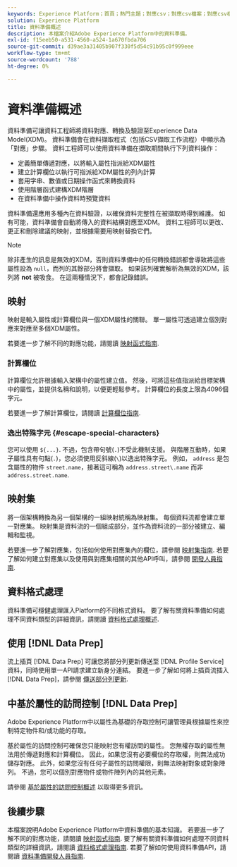 ```yaml
---
keywords: Experience Platform；首頁；熱門主題；對應csv；對應csv檔案；對應csv檔案至xdm；將csv對應至xdm;ui指南；對應程式；資料準備；資料準備；準備資料；
solution: Experience Platform
title: 資料準備概述
description: 本檔案介紹Adobe Experience Platform中的資料準備。
exl-id: f15eeb50-a531-4560-a524-1a670fbda706
source-git-commit: d39ae3a31405b907f330f5d54c91b95c0f999eee
workflow-type: tm+mt
source-wordcount: '788'
ht-degree: 0%

---
```



# 資料準備概述

資料準備可讓資料工程師將資料對應、轉換及驗證至Experience Data Model(XDM)。 資料準備會在資料擷取程式（包括CSV擷取工作流程）中顯示為「對應」步驟。 資料工程師可以使用資料準備在擷取期間執行下列資料操作：

- 定義簡單傳遞對應，以將輸入屬性指派給XDM屬性
- 建立計算欄位以執行可指派給XDM屬性的列內計算
- 套用字串、數值或日期操作函式來轉換資料
- 使用階層函式建構XDM階層
- 在資料準備中操作資料時預覽資料

資料準備還應用多種內在資料驗證，以確保資料完整性在被擷取時得到維護。 如有可能，資料準備會自動將傳入的資料結構對應至XDM。 資料工程師可以更改、更正和刪除建議的映射，並根據需要用映射替換它們。

>[!NOTE]
>
>除非產生的訊息是無效的XDM，否則資料準備中的任何轉換錯誤都會導致將這些屬性設為 `null`，而列的其餘部分將會擷取。 如果該列確實解析為無效的XDM，該列將 **not** 被吸食。 在這兩種情況下，都會記錄錯誤。

## 映射

映射是輸入屬性或計算欄位與一個XDM屬性的關聯。 單一屬性可透過建立個別對應來對應至多個XDM屬性。

若要進一步了解不同的對應功能，請閱讀 [映射函式指南](./functions.md).

### 計算欄位

計算欄位允許根據輸入架構中的屬性建立值。 然後，可將這些值指派給目標架構中的屬性，並提供名稱和說明，以便更輕鬆參考。 計算欄位的長度上限為4096個字元。

若要進一步了解計算欄位，請閱讀 [計算欄位指南](./functions.md#calculated-fields).

### 逸出特殊字元 {#escape-special-characters}

您可以使用 `${...}`. 不過，包含帶句號(`.`)不受此機制支援。 與階層互動時，如果子屬性具有句點(`.`)，您必須使用反斜線(`\`)以逸出特殊字元。 例如， `address` 是包含屬性的物件 `street.name`，接著這可稱為 `address.street\.name` 而非 `address.street.name`.

## 映射集

將一個架構轉換為另一個架構的一組映射統稱為映射集。 每個資料流都會建立單一對應集。 映射集是資料流的一個組成部分，並作為資料流的一部分被建立、編輯和監視。

若要進一步了解對應集，包括如何使用對應集內的欄位，請參閱 [映射集指南](./mapping-set.md). 若要了解如何建立對應集以及使用與對應集相關的其他API呼叫，請參閱 [開發人員指南](./api/mapping-set.md).

## 資料格式處理

資料準備可穩健處理匯入Platform的不同格式資料。 要了解有關資料準備如何處理不同資料類型的詳細資訊，請閱讀 [資料格式處理概述](./data-handling.md).

## 使用 [!DNL Data Prep]

流上插頁 [!DNL Data Prep] 可讓您將部分列更新傳送至 [!DNL Profile Service] 資料，同時使用單一API請求建立新身分連結。 要進一步了解如何將上插頁流插入 [!DNL Data Prep]，請參閱 [傳送部分列更新](./upserts.md).

## 中基於屬性的訪問控制 [!DNL Data Prep]

Adobe Experience Platform中以屬性為基礎的存取控制可讓管理員根據屬性來控制特定物件和/或功能的存取。

基於屬性的訪問控制可確保您只能映射您有權訪問的屬性。 您無權存取的屬性無法用於傳遞對應和計算欄位。 因此，如果您沒有必要欄位的存取權，則無法成功儲存對應。 此外，如果您沒有任何子屬性的訪問權限，則無法映射對象或對象陣列。 不過，您可以個別對應物件或物件陣列內的其他元素。

請參閱 [基於屬性的訪問控制概述](../access-control/abac/overview.md) 以取得更多資訊。

## 後續步驟

本檔案說明Adobe Experience Platform中資料準備的基本知識。 若要進一步了解不同的對應功能，請閱讀 [映射函式指南](./functions.md). 要了解有關資料準備如何處理不同資料類型的詳細資訊，請閱讀 [資料格式處理指南](./data-handling.md#dates). 若要了解如何使用資料準備API，請閱讀 [資料準備開發人員指南](api/overview.md).
